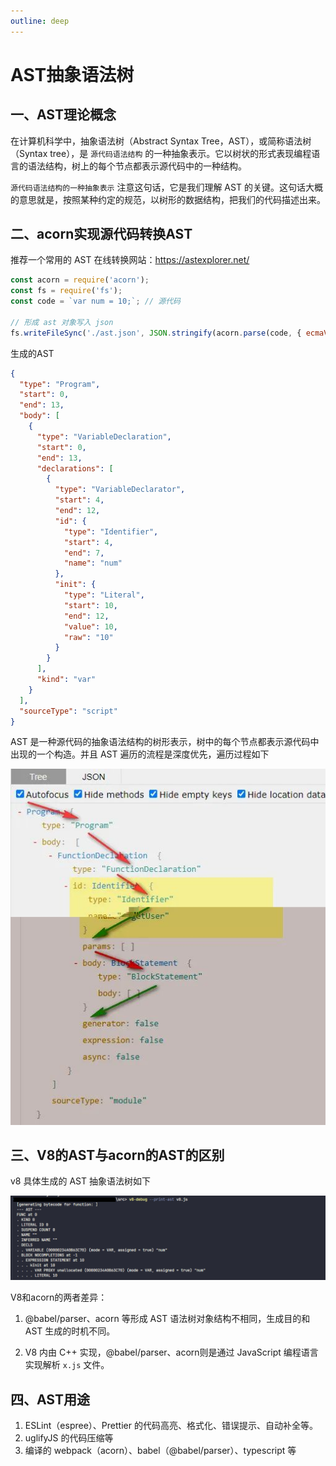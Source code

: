 ```yaml
---
outline: deep
---
```


# AST抽象语法树

## 一、AST理论概念

在计算机科学中，抽象语法树（Abstract Syntax Tree，AST），或简称语法树（Syntax tree），是 `源代码语法结构` 的一种抽象表示。它以树状的形式表现编程语言的语法结构，树上的每个节点都表示源代码中的一种结构。

`源代码语法结构的一种抽象表示` 注意这句话，它是我们理解 AST 的关键。这句话大概的意思就是，按照某种约定的规范，以树形的数据结构，把我们的代码描述出来。

## 二、acorn实现源代码转换AST

推荐一个常用的 AST 在线转换网站：https://astexplorer.net/

```javascript
const acorn = require('acorn');
const fs = require('fs');
const code = `var num = 10;`; // 源代码

// 形成 ast 对象写入 json
fs.writeFileSync('./ast.json', JSON.stringify(acorn.parse(code, { ecmaVersion: 2020 }), null, '\t'));
```

生成的AST

```json
{
  "type": "Program",
  "start": 0,
  "end": 13,
  "body": [
    {
      "type": "VariableDeclaration",
      "start": 0,
      "end": 13,
      "declarations": [
        {
          "type": "VariableDeclarator",
          "start": 4,
          "end": 12,
          "id": {
            "type": "Identifier",
            "start": 4,
            "end": 7,
            "name": "num"
          },
          "init": {
            "type": "Literal",
            "start": 10,
            "end": 12,
            "value": 10,
            "raw": "10"
          }
        }
      ],
      "kind": "var"
    }
  ],
  "sourceType": "script"
}
```

AST 是一种源代码的抽象语法结构的树形表示，树中的每个节点都表示源代码中出现的一个构造。并且 AST 遍历的流程是深度优先，遍历过程如下

![](./images/ast-traverse.jpg)

## 三、V8的AST与acorn的AST的区别

v8 具体生成的 AST 抽象语法树如下

![image-20250830192119329](images/image-20250830192119329.png)

V8和acorn的两者差异：

1. @babel/parser、acorn 等形成 AST 语法树对象结构不相同，生成目的和 AST 生成的时机不同。

2. V8 内由 C++ 实现，@babel/parser、acorn则是通过 JavaScript 编程语言实现解析 `x.js` 文件。

## 四、AST用途

1. ESLint（espree）、Prettier 的代码高亮、格式化、错误提示、自动补全等。
2. uglifyJS 的代码压缩等
3. 编译的 webpack（acorn）、babel（@babel/parser）、typescript 等
